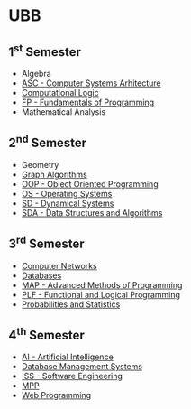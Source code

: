 # UBB

## 1<sup>st</sup> Semester
- Algebra
- [ASC - Computer Systems Arhitecture](1stSemester/ASC)
- [Computational Logic](1stSemester/Logic)
- [FP - Fundamentals of Programming](1stSemester/FP)
- Mathematical Analysis

## 2<sup>nd</sup> Semester
- Geometry
- [Graph Algorithms](2ndSemester/Graphs)
- [OOP - Object Oriented Programming](2ndSemester/OOP)
- [OS - Operating Systems](2ndSemester/OS)
- [SD - Dynamical Systems](2ndSemester/SD)
- [SDA - Data Structures and Algorithms](2ndSemester/SDA)

## 3<sup>rd</sup> Semester
- [Computer Networks](3rdSemester/Networks)
- [Databases](3rdSemester/Databases)
- [MAP - Advanced Methods of Programming](3rdSemester/MAP)
- [PLF - Functional and Logical Programming](3rdSemester/PLF)
- [Probabilities and Statistics](3rdSemester/ProbabilitiesAndStatistics)

## 4<sup>th</sup> Semester
- [AI - Artificial Intelligence](4thSemester/AI)
- [Database Management Systems](4thSemester/Databases)
- [ISS - Software Engineering](4thSemester/ISS)
- [MPP](4thSemester/MPP)
- [Web Programming](4thSemester/Web)
